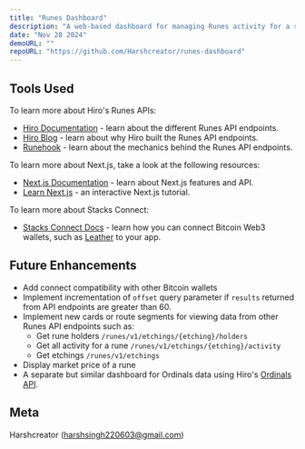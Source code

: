 ```yaml
---
title: "Runes Dashboard"
description: "A web-based dashboard for managing Runes activity for a specific address."
date: "Nov 28 2024"
demoURL: ""
repoURL: "https://github.com/Harshcreator/runes-dashboard"
---
```


## Tools Used

To learn more about Hiro's Runes APIs:

- [Hiro Documentation](https://docs.hiro.so/bitcoin/runes/api) - learn about the different Runes API endpoints.
- [Hiro Blog](https://www.hiro.so/blog/introducing-the-runes-api) - learn about why Hiro built the Runes API endpoints.
- [Runehook](https://github.com/hirosystems/runehook) - learn about the mechanics behind the Runes API endpoints.

To learn more about Next.js, take a look at the following resources:

- [Next.js Documentation](https://nextjs.org/docs) - learn about Next.js features and API.
- [Learn Next.js](https://nextjs.org/learn) - an interactive Next.js tutorial.

To learn more about Stacks Connect:

- [Stacks Connect Docs](https://docs.hiro.so/stacks/connect) - learn how you can connect Bitcoin Web3 wallets, such as [Leather](https://leather.io) to your app.

## Future Enhancements

- Add connect compatibility with other Bitcoin wallets
- Implement incrementation of `offset` query parameter if `results` returned from API endpoints are greater than 60.
- Implement new cards or route segments for viewing data from other Runes API endpoints such as:
  - Get rune holders `/runes/v1/etchings/{etching}/holders`
  - Get all activity for a rune `/runes/v1/etchings/{etching}/activity`
  - Get etchings `/runes/v1/etchings`
- Display market price of a rune
- A separate but similar dashboard for Ordinals data using Hiro's [Ordinals API](https://docs.hiro.so/bitcoin/ordinals/api).

## Meta 

Harshcreator (harshsingh220603@gmail.com)